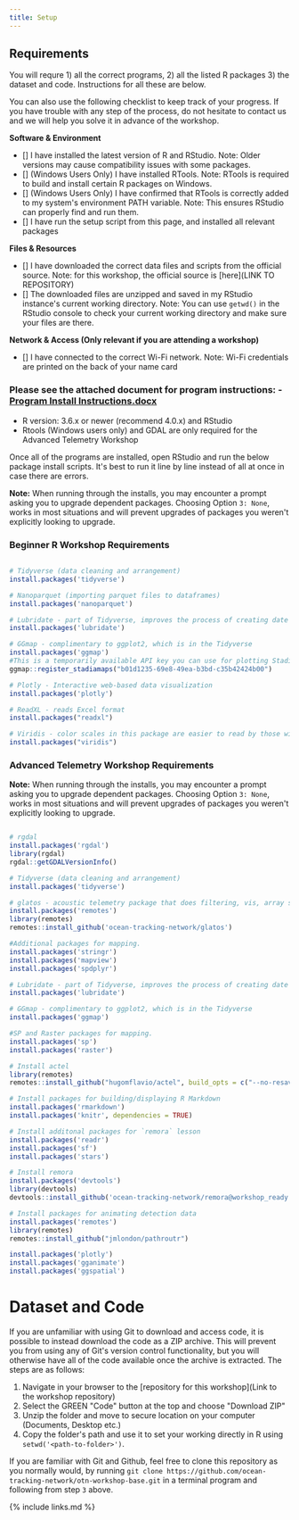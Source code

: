 ```yaml
---
title: Setup
---
```


## Requirements

You will requre 1) all the correct programs, 2) all the listed R packages 3) the dataset and code. Instructions for all these are below.

You can also use the following checklist to keep track of your progress. If you have trouble with any step of the process,
do not hesitate to contact us and we will help you solve it in advance of the workshop. 

**Software & Environment**
- [] I have installed the latest version of R and RStudio. Note: Older versions may cause compatibility issues with some packages.
- [] (Windows Users Only) I have installed RTools. Note: RTools is required to build and install certain R packages on Windows.
- [] (Windows Users Only) I have confirmed that RTools is correctly added to my system's environment PATH variable. Note: This ensures RStudio can properly find and run them.
- [] I have run the setup script from this page, and installed all relevant packages

**Files & Resources**
- [] I have downloaded the correct data files and scripts from the official source. Note: for this workshop, the official source is [here](LINK TO REPOSITORY)
- [] The downloaded files are unzipped and saved in my RStudio instance's current working directory. Note: You can use `getwd()` in the RStudio console to check your current working directory and make sure your files are there. 

**Network & Access (Only relevant if you are attending a workshop)**
- [] I have connected to the correct Wi-Fi network. Note: Wi-Fi credentials are printed on the back of your name card

### Please see the attached document for program instructions: - [Program Install Instructions.docx](/Resources/install_instructions.docx)
-  R version: 3.6.x or newer (recommend 4.0.x) and RStudio
-  Rtools (Windows users only) and GDAL are only required for the Advanced Telemetry Workshop

Once all of the programs are installed, open RStudio and run the below package install scripts. It's best to run it line by line instead of all at once in case there are errors.

<b>Note:</b> When running through the installs, you may encounter a prompt asking you to upgrade dependent packages. Choosing Option `3: None`, works in most situations and will prevent upgrades of packages you weren't explicitly looking to upgrade.

### Beginner R Workshop Requirements

```r

# Tidyverse (data cleaning and arrangement)
install.packages('tidyverse')

# Nanoparquet (importing parquet files to dataframes)
install.packages('nanoparquet')

# Lubridate - part of Tidyverse, improves the process of creating date objects
install.packages('lubridate')

# GGmap - complimentary to ggplot2, which is in the Tidyverse
install.packages('ggmap')
#This is a temporarily available API key you can use for plotting StadiaMaps in ggmap this workshop. You SHOULD NOT rely on this key being available after the workshop.
ggmap::register_stadiamaps("b01d1235-69e8-49ea-b3bd-c35b42424b00")

# Plotly - Interactive web-based data visualization
install.packages('plotly')

# ReadXL - reads Excel format
install.packages("readxl")

# Viridis - color scales in this package are easier to read by those with colorblindness, and print well in grey scale.
install.packages("viridis")
```

### Advanced Telemetry Workshop Requirements
<b>Note:</b> When running through the installs, you may encounter a prompt asking you to upgrade dependent packages. Choosing Option `3: None`, works in most situations and will prevent upgrades of packages you weren't explicitly looking to upgrade.

```r

# rgdal
install.packages('rgdal')
library(rgdal)
rgdal::getGDALVersionInfo()

# Tidyverse (data cleaning and arrangement)
install.packages('tidyverse')

# glatos - acoustic telemetry package that does filtering, vis, array simulation, etc.
install.packages('remotes')
library(remotes) 
remotes::install_github('ocean-tracking-network/glatos')

#Additional packages for mapping.
install.packages('stringr')
install.packages('mapview')
install.packages('spdplyr')

# Lubridate - part of Tidyverse, improves the process of creating date objects
install.packages('lubridate')

# GGmap - complimentary to ggplot2, which is in the Tidyverse
install.packages('ggmap')

#SP and Raster packages for mapping.
install.packages('sp')
install.packages('raster')

# Install actel
library(remotes)
remotes::install_github("hugomflavio/actel", build_opts = c("--no-resave-data", "--no-manual"), build_vignettes = TRUE)

# Install packages for building/displaying R Markdown
install.packages('rmarkdown')
install.packages('knitr', dependencies = TRUE)

# Install additonal packages for `remora` lesson
install.packages('readr')
install.packages('sf')
install.packages('stars')

# Install remora
install.packages('devtools')
library(devtools)
devtools::install_github('ocean-tracking-network/remora@workshop_ready', force=TRUE)

# Install packages for animating detection data
install.packages('remotes')
library(remotes) 
remotes::install_github("jmlondon/pathroutr")

install.packages('plotly')
install.packages('gganimate')
install.packages('ggspatial')


```

# Dataset and Code

If you are unfamiliar with using Git to download and access code, it is possible to instead download the code as a ZIP archive. This will prevent you from using any of Git's version control functionality, but you will otherwise have all of the code available once the archive is extracted. The steps are as follows:

1. Navigate in your browser to the [repository for this workshop](Link to the workshop repository)
2. Select the GREEN "Code" button at the top and choose "Download ZIP"
3. Unzip the folder and move to secure location on your computer (Documents, Desktop etc.)
4. Copy the folder's path and use it to set your working directly in R using `setwd('<path-to-folder>')`.

If you are familiar with Git and Github, feel free to clone this repository as you normally would, by running `git clone https://github.com/ocean-tracking-network/otn-workshop-base.git` in a terminal program and following from step `3` above.






{% include links.md %}
